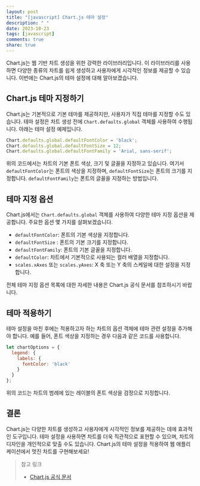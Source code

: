 ```yaml
---
layout: post
title: "[javascript] Chart.js 테마 설정"
description: " "
date: 2023-10-23
tags: [javascript]
comments: true
share: true
---
```


Chart.js는 웹 기반 차트 생성을 위한 강력한 라이브러리입니다. 이 라이브러리를 사용하면 다양한 종류의 차트를 쉽게 생성하고 사용자에게 시각적인 정보를 제공할 수 있습니다. 이번에는 Chart.js의 테마 설정에 대해 알아보겠습니다.

## Chart.js 테마 지정하기

Chart.js는 기본적으로 기본 테마를 제공하지만, 사용자가 직접 테마를 지정할 수도 있습니다. 테마 설정은 차트 생성 전에 `Chart.defaults.global` 객체를 사용하여 수행됩니다. 아래는 테마 설정 예제입니다.

```javascript
Chart.defaults.global.defaultFontColor = 'black';
Chart.defaults.global.defaultFontSize = 12;
Chart.defaults.global.defaultFontFamily = 'Arial, sans-serif';
```

위의 코드에서는 차트의 기본 폰트 색상, 크기 및 글꼴을 지정하고 있습니다. 여기서 `defaultFontColor`는 폰트의 색상을 지정하며, `defaultFontSize`는 폰트의 크기를 지정합니다. `defaultFontFamily`는 폰트의 글꼴을 지정하는 방법입니다.

## 테마 지정 옵션

Chart.js에서는 `Chart.defaults.global` 객체를 사용하여 다양한 테마 지정 옵션을 제공합니다. 주요한 옵션 몇 가지를 살펴보겠습니다.

- `defaultFontColor`: 폰트의 기본 색상을 지정합니다.
- `defaultFontSize` : 폰트의 기본 크기를 지정합니다.
- `defaultFontFamily`: 폰트의 기본 글꼴을 지정합니다.
- `defaultColor`: 차트에서 기본적으로 사용되는 컬러 배열을 지정합니다.
- `scales.xAxes` 또는 `scales.yAxes`: X 축 또는 Y 축의 스케일에 대한 설정을 지정합니다.

전체 테마 지정 옵션 목록에 대한 자세한 내용은 Chart.js 공식 문서를 참조하시기 바랍니다.

## 테마 적용하기

테마 설정을 마친 후에는 적용하고자 하는 차트의 옵션 객체에 테마 관련 설정을 추가해야 합니다. 예를 들어, 폰트 색상을 지정하는 경우 다음과 같은 코드를 사용합니다.

```javascript
let chartOptions = {
  legend: {
    labels: {
      fontColor: 'black'
    }
  }
};
```

위의 코드는 차트의 범례에 있는 레이블의 폰트 색상을 검정으로 지정합니다.

## 결론

Chart.js는 다양한 차트를 생성하고 사용자에게 시각적인 정보를 제공하는 데에 효과적인 도구입니다. 테마 설정을 사용하면 차트를 더욱 직관적으로 표현할 수 있으며, 차트의 디자인을 개인적으로 맞출 수도 있습니다. Chart.js의 테마 설정을 적용하여 웹 애플리케이션에서 멋진 차트를 구현해보세요!

> 참고 링크
> - [Chart.js 공식 문서](https://www.chartjs.org/docs/latest/)